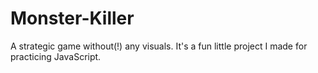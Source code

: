 # Monster-Killer
A strategic game without(!) any visuals. It's a fun little project I made for practicing JavaScript.
